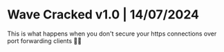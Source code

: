 # Wave Cracked v1.0 | 14/07/2024
This is what happens when you don't secure your https connections over port forwarding clients 🤦‍♂️
